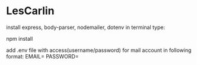 # LesCarlin


install express, body-parser, nodemailer, dotenv
in terminal type:

npm install

add .env file with access(username/password) for mail account in following format:
EMAIL=
PASSWORD=